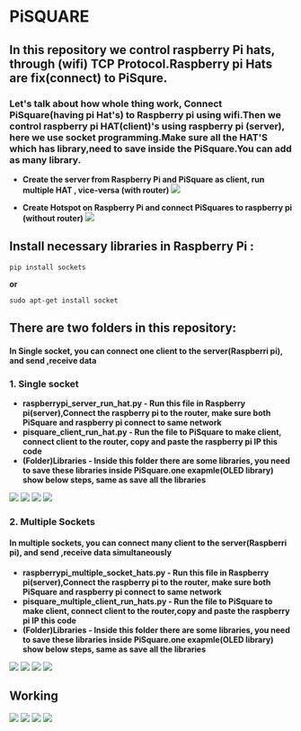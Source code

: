 # PiSQUARE
## In this repository we control raspberry Pi hats, through (wifi) TCP Protocol.Raspberry pi Hats are fix(connect) to PiSqure.
### Let's talk about how whole thing work, Connect PiSquare(having pi Hat's) to Raspberry pi using wifi.Then we control raspberry pi HAT(client)'s using raspberry pi (server), here we use socket programming.Make sure all the HAT'S which has library,need to save inside the PiSquare.You can add as many library.

* **Create the server from Raspberry Pi and PiSquare as client, run multiple HAT , vice-versa (with router)**
    <img src = "https://github.com/sbcshop/PiSquare/blob/main/images/gif1.gif" />
    
* **Create Hotspot on Raspberry Pi and connect PiSquares to raspberry pi (without router)**
    <img src = "https://github.com/sbcshop/PiSquare/blob/main/images/gif4.gif" />
    
    
## Install necessary libraries in Raspberry Pi :
```pip install sockets```

**or**

```sudo apt-get install socket```

## There are two folders in this repository:  
#### In Single socket, you can connect one client to the server(Raspberri pi), and send ,receive data
### 1. Single socket
   * **raspberrypi_server_run_hat.py - Run this file in Raspberry pi(server),Connect the raspberry pi to the router, make sure both PiSquare and raspberry pi connect        to same network**
   * **pisquare_client_run_hat.py - Run the file to PiSquare to make client, connect client to the router, copy and paste the raspberry pi IP this code** 
   * **(Folder)Libraries - Inside this folder there are some libraries, you need to save these libraries inside PiSquare.one exapmle(OLED library) show below steps, same as save all      the libraries**
   <img src = "https://github.com/sbcshop/PiSquare/blob/main/images/img7.png" />
   <img src = "https://github.com/sbcshop/PiSquare/blob/main/images/img10.png" />
   <img src = "https://github.com/sbcshop/PiSquare/blob/main/images/img9.png" />
   <img src = "https://github.com/sbcshop/PiSquare/blob/main/images/img8.png" />


### 2. Multiple Sockets
#### In multiple sockets, you can connect many client to the server(Raspberri pi), and send ,receive data simultaneously
   * **raspberrypi_multiple_socket_hats.py - Run this file in Raspberry pi(server),Connect the raspberry pi to the router, make sure both PiSquare and raspberry pi          connect to same network**
   * **pisquare_multiple_client_run_hats.py - Run the file to PiSquare to make client, connect client to the router,copy and paste the raspberry pi IP this code** 
   * **(Folder)Libraries - Inside this folder there are some libraries, you need to save these libraries inside PiSquare.one exapmle(OLED library) show below steps, same as save all      the libraries**
   <img src = "https://github.com/sbcshop/PiSquare/blob/main/images/img7.png" />
   <img src = "https://github.com/sbcshop/PiSquare/blob/main/images/img10.png" />
   <img src = "https://github.com/sbcshop/PiSquare/blob/main/images/img9.png" />
   <img src = "https://github.com/sbcshop/PiSquare/blob/main/images/img8.png" />

## Working
<img src = "https://github.com/sbcshop/PiSquare/blob/main/images/img19.png" />
<img src = "https://github.com/sbcshop/PiSquare/blob/main/images/img20.png" />
<img src = "https://github.com/sbcshop/PiSquare/blob/main/images/img21.png" />
<img src = "https://github.com/sbcshop/PiSquare/blob/main/images/img22.png" />
